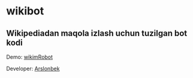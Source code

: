 # wikibot

## Wikipediadan maqola izlash uchun tuzilgan bot kodi

Demo: [wikimRobot](https://t.me/wikimRobot)

Developer: [Arslonbek](t.me/Liderboy)
